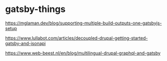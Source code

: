 # gatsby-things

https://mglaman.dev/blog/supporting-multiple-build-outputs-one-gatsbyjs-setup

https://www.lullabot.com/articles/decoupled-drupal-getting-started-gatsby-and-jsonapi

https://www.web-beest.nl/en/blog/multilingual-drupal-graphql-and-gatsby
